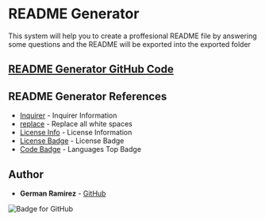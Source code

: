 # README Generator

This system will help you to create a proffesional README file by answering some questions and the README will be exported into the exported folder

## [README Generator GitHub Code](https://github.com/izaack89/code-base)

## README Generator References

- [Inquirer](https://www.digitalocean.com/community/tutorials/nodejs-interactive-command-line-prompts) - Inquirer Information
- [replace](https://flaviocopes.com/how-to-replace-whitespace-javascript/#:~:text=The%20%5Cs%20meta%20character%20in,occurrence%20of%20the%20white%20space) - Replace all white spaces
- [License Info](https://choosealicense.com/appendix/) - License Information
- [License Badge](https://shields.io/category/license) - License Badge
- [Code Badge](https://shields.io/category/analysis) - Languages Top Badge

## Author

- **German Ramirez** - [GitHub](https://github.com/izaack89/)

![Badge for GitHub](https://img.shields.io/github/languages/top/izaack89/readme-generator?style=plastic&logo=github)
